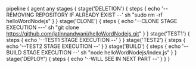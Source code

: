 pipeline {
    agent any 
    stages {
        stage('DELETION') { 
            steps {
                echo '--REMOVING REPOSITORY IF ALREADY EXIST --'
                sh "sudo rm -rf helloWordNodejs"
            }
        }
       stage('CLONE') { 
            steps {
                echo '--CLONE STAGE EXECUTION ---'
    sh "git clone https://github.com/jatinnandwani/helloWordNodejs.git"
            }
        }
        stage('TEST1') { 
            steps {
                echo '--TEST1 STAGE EXECUTION --'
            }
        }
        stage('TEST2') { 
            steps {
                echo '--TEST2 STAGE EXECUTION --'
            }
        }
        stage('BUILD') { 
            steps {
    echo '--BUILD STAGE EXECUTION --'
    sh "node helloWordNodejs/index.js"
            }
        }
  stage('DEPLOY') { 
            steps {
    echo '--WILL SEE IN NEXT PART --'
            }
        }
    }
